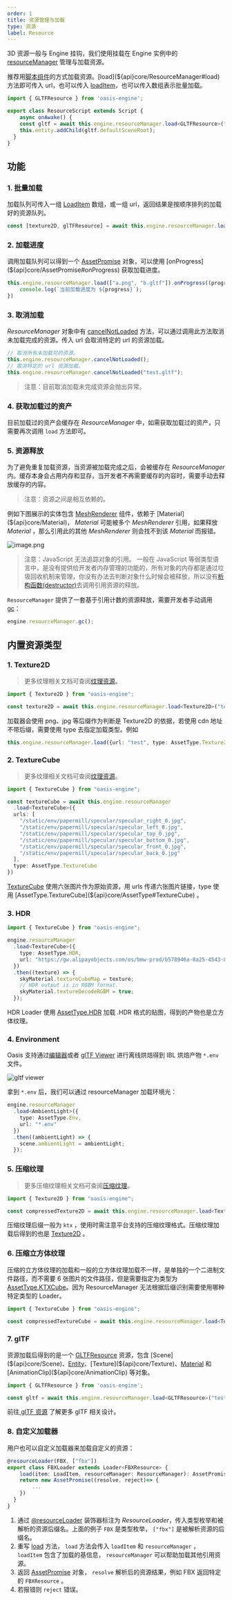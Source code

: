 ```yaml
---
order: 1
title: 资源管理与加载
type: 资源
label: Resource
---
```


3D 资源一般与 Engine 挂钩，我们使用挂载在 Engine 实例中的 [resourceManager](${api}core/Engine#resourceManager) 管理与加载资源。

推荐用[脚本组件](${docs}script-cn)的方式加载资源。[load](${api}core/ResourceManager#load) 方法即可传入 url，也可以传入 [loadItem](${api}core/LoadItem)，也可以传入数组表示批量加载。

```typescript
import { GLTFResource } from 'oasis-engine';

export class ResourceScript extends Script {
	async onAwake() {
  	const gltf = await this.engine.resourceManager.load<GLTFResource>("test.gltf");
    this.entity.addChild(gltf.defaultSceneRoot);
  }
}
```

## 功能

### 1. 批量加载
加载队列可传入一组 [LoadItem](${api}core/LoadItem) 数组，或一组 url，返回结果是按顺序排列的加载好的资源队列。

```typescript
const [texture2D, glTFResource] = await this.engine.resourceManager.load(["a.png", "b.gltf"]);
```

### 2. 加载进度
调用加载队列可以得到一个 [AssetPromise](${api}core/AssetPromise) 对象，可以使用 [onProgress](${api}core/AssetPromise#onProgress) 获取加载进度。

```typescript
this.engine.resourceManager.load(["a.png", "b.gltf"]).onProgress((progress: number)=>{
	console.log(`当前加载进度为 ${progress}`);
})
```


### 3. 取消加载
*ResourceManager* 对象中有 [cancelNotLoaded](${api}core/ResourceManager#cancelNotLoaded) 方法，可以通过调用此方法取消未加载完成的资源。传入 url 会取消特定的 url 的资源加载。

```typescript
// 取消所有未加载完的资源。
this.engine.resourceManager.cancelNotLoaded();
// 取消特定的 url 资源加载。
this.engine.resourceManager.cancelNotLoaded("test.gltf");
```


> 注意：目前取消加载未完成资源会抛出异常。


### 4. 获取加载过的资产
目前加载过的资产会缓存在 *ResourceManager* 中，如需获取加载过的资产，只需要再次调用 `load` 方法即可。
### 5. 资源释放
为了避免重复加载资源，当资源被加载完成之后，会被缓存在 *ResourceManager* 内。缓存本身会占用内存和显存，当开发者不再需要缓存的内容时，需要手动去释放缓存的内容。

> 注意：资源之间是相互依赖的。

例如下图展示的实体包含 [MeshRenderer](${api}core/MeshRenderer) 组件，依赖于 [Material](${api}core/Material)， *Material* 可能被多个 *MeshRenderer* 引用，如果释放 *Material* ，那么引用此的其他 *MeshRenderer* 则会找不到该 *Material* 而报错。

![image.png](https://gw.alipayobjects.com/mdn/mybank_yulibao/afts/img/A*wXmqRIwqI18AAAAAAAAAAAAAARQnAQ)


> 注意：JavaScript 无法追踪对象的引用。 一般在 JavaScript 等弱类型语言中，是没有提供给开发者内存管理的功能的，所有对象的内存都是通过垃圾回收机制来管理，你没有办法去判断对象什么时候会被释放，所以没有[析构函数(destructor)](https://zh.wikipedia.org/wiki/%E8%A7%A3%E6%A7%8B%E5%AD%90)去调用引用资源的释放。


`ResourceManager` 提供了一套基于引用计数的资源释放，需要开发者手动调用 [gc](${api}core/ResourceManager#gc)：

```typescript
engine.resourceManager.gc();
```

## 内置资源类型

### 1. Texture2D

> 更多纹理相关文档可查阅[纹理资源](${docs}texture-cn)。

```typescript
import { Texture2D } from "oasis-engine";

const texture2D = await this.engine.resourceManager.load<Texture2D>("test.png");
```
加载器会使用 png、jpg 等后缀作为判断是 Texture2D 的依据，若使用 cdn 地址不带后缀，需要使用 type 去指定加载类型。例如
```typescript
this.engine.resourceManager.load({url: "test", type: AssetType.Texture2D});
```


### 2. TextureCube
> 更多纹理相关文档可查阅[纹理资源](${docs}texture-cn)。

```typescript
import { TextureCube } from "oasis-engine";

const textureCube = await this.engine.resourceManager
  .load<TextureCube>({
  urls: [
    "/static/env/papermill/specular/specular_right_0.jpg",
    "/static/env/papermill/specular/specular_left_0.jpg",
    "/static/env/papermill/specular/specular_top_0.jpg",
    "/static/env/papermill/specular/specular_bottom_0.jpg",
    "/static/env/papermill/specular/specular_front_0.jpg",
    "/static/env/papermill/specular/specular_back_0.jpg"
  ],
  type: AssetType.TextureCube
})
```

[TextureCube](${api}core/TextureCube) 使用六张图片作为原始资源，用 urls 传递六张图片链接，type 使用 [AssetType.TextureCube](${api}core/AssetType#TextureCube) 。

### 3. HDR
```typescript
import { TextureCube } from "oasis-engine";

engine.resourceManager
  .load<TextureCube>({
    type: AssetType.HDR,
    url: "https://gw.alipayobjects.com/os/bmw-prod/b578946a-8a25-4543-8161-fa92f92ae1ac.bin"
  })
  .then((texture) => {
    skyMaterial.textureCubeMap = texture;
    // HDR output is in RGBM format.
    skyMaterial.textureDecodeRGBM = true;
  });
```

HDR Loader 使用 [AssetType.HDR](${api}core/AssetType#HDR) 加载 .HDR 格式的贴图，得到的产物也是立方体纹理。


### 4. Environment
Oasis 支持通过[编辑器](https://oasis.alipay.com/editor)或者 [glTF Viewer](https://oasisengine.cn/gltf-viewer) 进行离线烘焙得到 IBL 烘焙产物 `*.env` 文件。

![gltf viewer](https://gw.alipayobjects.com/mdn/rms_7c464e/afts/img/A*9mGbSpQ4HngAAAAAAAAAAAAAARQnAQ)

拿到 `*.env` 后，我们可以通过 resourceManager 加载环境光：

```typescript
engine.resourceManager
  .load<AmbientLight>({
    type: AssetType.Env,
    url: "*.env"
  })
  .then((ambientLight) => {
    scene.ambientLight = ambientLight;
  });
```

### 5. 压缩纹理
> 更多压缩纹理相关文档可查阅[压缩纹理](${docs}texture-compression-cn)。

```typescript
import { Texture2D } from "oasis-engine";

const compressedTexture2D = await this.engine.resourceManager.load<Texture2D>("test.ktx");
```
压缩纹理后缀一般为 `ktx` ，使用时需注意平台支持的压缩纹理格式。压缩纹理加载后得到的也是 [Texture2D](${api}core/Texture2D) 。


### 6. 压缩立方体纹理
压缩的立方体纹理的加载和一般的立方体纹理加载不一样，是单独的一个二进制文件路径，而不需要 6 张图片的文件路径，但是需要指定为类型为 [AssetType.KTXCube](${api}core/AssetType#KTXCube)。因为 ResourceManager 无法根据后缀识别需要使用哪种特定类型的 Loader。

```typescript
import { TextureCube } from "oasis-engine";

const compressedTextureCube = await this.engine.resourceManager.load<TextureCube>({url: "test.ktx", type: AssetType.KTXCube});
```

### 7. glTF

资源加载后得到的是一个 [GLTFResource](${api}loader/GLTFResource) 资源，包含 [Scene](${api}core/Scene)、[Entity](${api}core/Entity)、[Texture](${api}core/Texture)、[Material](${api}core/Material) 和 [AnimationClip](${api}core/AnimationClip) 等对象。

``` typescript
import { GLTFResource } from 'oasis-engine';

const gltf = await this.engine.resourceManager.load<GLTFResource>("test.gltf");
```

<playground src="gltf-basic.ts"></playground>

前往[ glTF 资源](${docs}gltf-cn) 了解更多 glTF 相关设计。

### 8. 自定义加载器
用户也可以自定义加载器来加载自定义的资源：

```typescript
@resourceLoader(FBX, ["fbx"])
export class FBXLoader extends Loader<FBXResource> {
	load(item: LoadItem, resourceManager: ResourceManager): AssetPromise<FBXResource> {
  	return new AssetPromise((resolve, reject)=> {
    	...
    }) 
  }
}
```

1. 通过 [@resourceLoader](${api}core/resourceLoader) 装饰器标注为 *ResourceLoader*，传入类型枚举和被解析的资源后缀名。上面的例子 `FBX` 是类型枚举， `["fbx"]` 是被解析资源的后缀名。
1. 重写 [load](${api}core/ResourceManager#load) 方法， `load` 方法会传入 `loadItem` 和 `resourceManager` ， `loadItem` 包含了加载的基信息， `resourceManager` 可以帮助加载其他引用资源。
1. 返回 [AssetPromise](${api}core/AssetPromise) 对象， `resolve` 解析后的资源结果，例如 FBX 返回特定的 `FBXResource` 。
1. 若报错则 `reject` 错误。